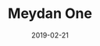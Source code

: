 ---
layout: project
title: "Meydan One"
date: 2019-02-21
category: Architecture
thumbnail: fuelnutrition.svg
color: 4790CC

---